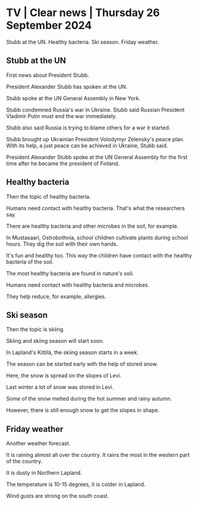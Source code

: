 # TV \| Clear news \| Thursday 26 September 2024

Stubb at the UN. Healthy bacteria. Ski season. Friday weather.

## Stubb at the UN

First news about President Stubb.

President Alexander Stubb has spoken at the UN.

Stubb spoke at the UN General Assembly in New York.

Stubb condemned Russia's war in Ukraine. Stubb said Russian President Vladimir Putin must end the war immediately.

Stubb also said Russia is trying to blame others for a war it started.

Stubb brought up Ukrainian President Volodymyr Zelensky's peace plan. With its help, a just peace can be achieved in Ukraine, Stubb said.

President Alexander Stubb spoke at the UN General Assembly for the first time after he became the president of Finland.

## Healthy bacteria

Then the topic of healthy bacteria.

Humans need contact with healthy bacteria. That's what the researchers say.

There are healthy bacteria and other microbes in the soil, for example.

In Mustasaari, Ostrobothnia, school children cultivate plants during school hours. They dig the soil with their own hands.

It's fun and healthy too. This way the children have contact with the healthy bacteria of the soil.

The most healthy bacteria are found in nature's soil.

Humans need contact with healthy bacteria and microbes.

They help reduce, for example, allergies.

## Ski season

Then the topic is skiing.

Skiing and skiing season will start soon.

In Lapland's Kittilä, the skiing season starts in a week.

The season can be started early with the help of stored snow.

Here, the snow is spread on the slopes of Levi.

Last winter a lot of snow was stored in Levi.

Some of the snow melted during the hot summer and rainy autumn.

However, there is still enough snow to get the slopes in shape.

## Friday weather

Another weather forecast.

It is raining almost all over the country. It rains the most in the western part of the country.

It is dusty in Northern Lapland.

The temperature is 10-15 degrees, it is colder in Lapland.

Wind gusts are strong on the south coast.
